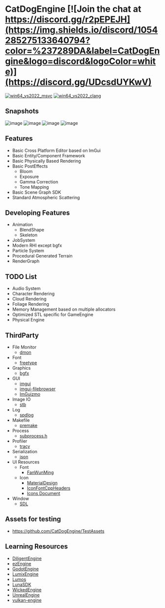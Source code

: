 # CatDogEngine [![Join the chat at https://discord.gg/r2pEPEJH](https://img.shields.io/discord/1054285275133640794?color=%237289DA&label=CatDogEngine&logo=discord&logoColor=white)](https://discord.gg/UDcsdUYKwV)

[![win64_vs2022_msvc](https://github.com/CatDogEngine/CatDogEngine/actions/workflows/win64_vs2022_msvc.yml/badge.svg?branch=main)](https://github.com/CatDogEngine/CatDogEngine/actions/workflows/win64_vs2022_msvc.yml)
[![win64_vs2022_clang](https://github.com/CatDogEngine/CatDogEngine/actions/workflows/win64_vs2022_clang.yml/badge.svg?branch=main)](https://github.com/CatDogEngine/CatDogEngine/actions/workflows/win64_vs2022_clang.yml)

## Snapshots
![image](https://github.com/CatDogEngine/CatDogEngine/assets/75730859/52ffa26b-6cc7-441a-8441-513ca11b9813)
![image](https://github.com/CatDogEngine/CatDogEngine/assets/75730859/6a383b35-a1cd-45fd-98bb-a1d14709cc3e)
![image](https://github.com/CatDogEngine/CatDogEngine/assets/75730859/bdeb4f25-fe78-4aca-92ca-8cd39022e194)
![image](https://github.com/CatDogEngine/CatDogEngine/assets/75730859/22da0826-baaa-47e2-b1b2-e49954345fbe)

## Features

* Basic Cross Platform Editor based on ImGui
* Basic Entity/Component Framework
* Basic Physically Based Rendering
* Basic PostEffects
   * Bloom
   * Exposure
   * Gamma Correction
   * Tone Mapping
* Basic Scene Graph SDK
* Standard Atmospheric Scattering

## Developing Features

* Animation
  * BlendShape 
  * Skeleton
* JobSystem
* Modern RHI except bgfx
* Particle System
* Procedural Generated Terrain
* RenderGraph

## TODO List

* Audio System
* Character Rendering
* Cloud Rendering
* Foliage Rendering
* Memory Management based on multiple allocators
* Optimized STL specific for GameEngine
* Physical Engine

## ThirdParty

* File Monitor
  * [dmon](https://github.com/septag/dmon)
* Font
  * [freetype](https://github.com/freetype/freetype)
* Graphics
  * [bgfx](https://github.com/bkaradzic/bgfx)
* GUI
  * [imgui](https://github.com/ocornut/imgui)
  * [imgui-filebrowser](https://github.com/AirGuanZ/imgui-filebrowser)
  * [ImGuizmo](https://github.com/CedricGuillemet/ImGuizmo)
* Image IO
  * [stb](https://github.com/nothings/stb)
* Log
  * [spdlog](https://github.com/gabime/spdlog)
* Makefile
  * [premake](https://github.com/premake/premake-core)
* Process
  * [subprocess.h](https://github.com/sheredom/subprocess.h)
* Profiler
  * [tracy](https://github.com/wolfpld/tracy)
* Serialization
  * [json](https://github.com/nlohmann/json)
* UI Resources
  * Font
    * [FanWunMing](https://github.com/ayaka14732/FanWunMing)
  * Icon
    * [MaterialDesign](https://github.com/Templarian/MaterialDesign)
    * [IconFontCppHeaders](https://github.com/juliettef/IconFontCppHeaders)
    * [Icons Document](https://pictogrammers.com/library/mdi/)
* Window
  * [SDL](https://github.com/libsdl-org/SDL)

## Assets for testing

* https://github.com/CatDogEngine/TestAssets

## Learning Resources

* [DiligentEngine](https://github.com/DiligentGraphics/DiligentEngine)
* [ezEngine](https://github.com/ezEngine/ezEngine)
* [GodotEngine](https://github.com/godotengine/godot)
* [LumixEngine](https://github.com/nem0/LumixEngine)
* [Lumos](https://github.com/jmorton06/Lumos)
* [LunaSDK](https://github.com/JX-Master/LunaSDK)
* [WickedEngine](https://github.com/turanszkij/WickedEngine)
* [UnrealEngine](https://github.com/EpicGames/UnrealEngine)
* [vulkan-engine](https://github.com/Division/vulkan-engine)
